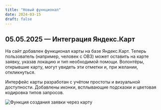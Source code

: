 ```yaml
---
title: "Новый функционал"
date: 2024-03-15
draft: false
---
```


## 05.05.2025 — Интеграция Яндекс.Карт
<!--more-->
На сайт добавлен функционал карты на базе Яндекс.Карт. Теперь пользователь (например, человек с ОВЗ) может оставить на карте заявку, указав локацию и тип необходимой помощи. Волонтёры, открывшие карту, могут увидеть эти отметки и, при желании, откликнуться.

Интерфейс карты разработан с учётом простоты и визуальной доступности. Добавлены иконки, всплывающие подсказки и цветовая кодировка типов запросов.

![Функция создания заявки через карту](/resources/_gen/images/05.jpg)
